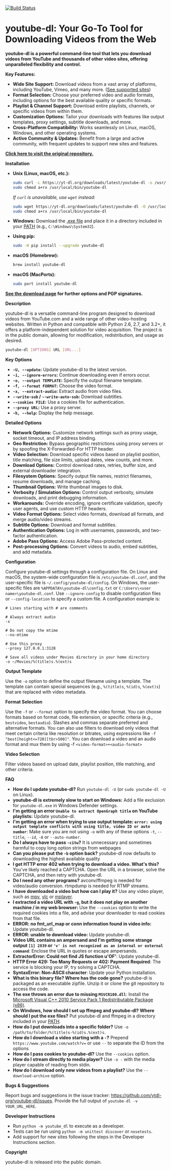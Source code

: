 [![Build Status](https://github.com/ytdl-org/youtube-dl/workflows/CI/badge.svg)](https://github.com/ytdl-org/youtube-dl/actions?query=workflow%3ACI)

# youtube-dl: Your Go-To Tool for Downloading Videos from the Web

**youtube-dl is a powerful command-line tool that lets you download videos from YouTube and thousands of other video sites, offering unparalleled flexibility and control.**

**Key Features:**

*   **Wide Site Support:** Download videos from a vast array of platforms, including YouTube, Vimeo, and many more. ([See supported sites](https://ytdl-org.github.io/youtube-dl/supportedsites.html))
*   **Format Selection:** Choose your preferred video and audio formats, including options for the best available quality or specific formats.
*   **Playlist & Channel Support:** Download entire playlists, channels, or specific videos from within them.
*   **Customization Options:** Tailor your downloads with features like output templates, proxy settings, subtitle downloads, and more.
*   **Cross-Platform Compatibility:** Works seamlessly on Linux, macOS, Windows, and other operating systems.
*   **Active Community & Updates:** Benefit from a large and active community, with frequent updates to support new sites and features.

**[Click here to visit the original repository.](https://github.com/ytdl-org/youtube-dl)**

**Installation**

*   **Unix (Linux, macOS, etc.):**

    ```bash
    sudo curl -L https://yt-dl.org/downloads/latest/youtube-dl -o /usr/local/bin/youtube-dl
    sudo chmod a+rx /usr/local/bin/youtube-dl
    ```

    *If `curl` is unavailable, use `wget` instead:*

    ```bash
    sudo wget https://yt-dl.org/downloads/latest/youtube-dl -O /usr/local/bin/youtube-dl
    sudo chmod a+rx /usr/local/bin/youtube-dl
    ```

*   **Windows:** Download the [.exe file](https://yt-dl.org/latest/youtube-dl.exe) and place it in a directory included in your [PATH](https://en.wikipedia.org/wiki/PATH_%28variable%29) (e.g., `C:\Windows\System32`).

*   **Using pip:**

    ```bash
    sudo -H pip install --upgrade youtube-dl
    ```

*   **macOS (Homebrew):**

    ```bash
    brew install youtube-dl
    ```

*   **macOS (MacPorts):**

    ```bash
    sudo port install youtube-dl
    ```

**[See the download page](https://ytdl-org.github.io/youtube-dl/download.html) for further options and PGP signatures.**

**Description**

youtube-dl is a versatile command-line program designed to download videos from YouTube.com and a wide range of other video-hosting websites. Written in Python and compatible with Python 2.6, 2.7, and 3.2+, it offers a platform-independent solution for video acquisition. The project is in the public domain, allowing for modification, redistribution, and usage as desired.

```bash
youtube-dl [OPTIONS] URL [URL...]
```

**Key Options**

*   **`-U, --update`:** Update youtube-dl to the latest version.
*   **`-i, --ignore-errors`:** Continue downloading even if errors occur.
*   **`-o, --output TEMPLATE`:** Specify the output filename template.
*   **`-f, --format FORMAT`:** Choose the video format.
*   **`-x, --extract-audio`:** Extract audio from video files.
*   **`--write-sub` / `--write-auto-sub`:** Download subtitles.
*   **`--cookies FILE`:** Use a cookies file for authentication.
*   **`--proxy URL`:** Use a proxy server.
*   **`-h, --help`:** Display the help message.

**Detailed Options**

*   **Network Options:** Customize network settings such as proxy usage, socket timeout, and IP address binding.
*   **Geo Restriction:** Bypass geographic restrictions using proxy servers or by spoofing the X-Forwarded-For HTTP header.
*   **Video Selection:** Download specific videos based on playlist position, title matching, file size limits, upload dates, view counts, and more.
*   **Download Options:** Control download rates, retries, buffer size, and external downloader integration.
*   **Filesystem Options:** Specify output file names, restrict filenames, resume downloads, and manage caching.
*   **Thumbnail Options:** Write thumbnail images to disk.
*   **Verbosity / Simulation Options:** Control output verbosity, simulate downloads, and print debugging information.
*   **Workarounds:** Override encoding, ignore certificate validation, specify user agents, and use custom HTTP headers.
*   **Video Format Options:** Select video formats, download all formats, and merge audio/video streams.
*   **Subtitle Options:** Download and format subtitles.
*   **Authentication Options:** Log in with usernames, passwords, and two-factor authentication.
*   **Adobe Pass Options:** Access Adobe Pass-protected content.
*   **Post-processing Options:** Convert videos to audio, embed subtitles, and add metadata.

**Configuration**

Configure youtube-dl settings through a configuration file. On Linux and macOS, the system-wide configuration file is `/etc/youtube-dl.conf`, and the user-specific file is `~/.config/youtube-dl/config`. On Windows, the user-specific files are `%APPDATA%\youtube-dl\config.txt` or `C:\Users\<user name>\youtube-dl.conf`. Use `--ignore-config` to disable configuration files or `--config-location` to specify a custom file.
A configuration example is:
```
# Lines starting with # are comments

# Always extract audio
-x

# Do not copy the mtime
--no-mtime

# Use this proxy
--proxy 127.0.0.1:3128

# Save all videos under Movies directory in your home directory
-o ~/Movies/%(title)s.%(ext)s
```

**Output Template**

Use the `-o` option to define the output filename using a template. The template can contain special sequences (e.g., `%(title)s`, `%(id)s`, `%(ext)s`) that are replaced with video metadata.

**Format Selection**

Use the `-f` or `--format` option to specify the video format. You can choose formats based on format code, file extension, or specific criteria (e.g., `bestvideo`, `bestaudio`). Slashes and commas separate preferred and alternative formats.  You can also use filters to download only videos that meet certain criteria like resolution or bitrates, using expressions like `-f "best[height<=720][tbr>500]"`.
You can download a video and an audio format and mux them by using -f `<video-format>+<audio-format>`

**Video Selection**

Filter videos based on upload date, playlist position, title matching, and other criteria.

**FAQ**

*   **How do I update youtube-dl?** Run `youtube-dl -U` (or `sudo youtube-dl -U` on Linux).
*   **youtube-dl is extremely slow to start on Windows:** Add a file exclusion for `youtube-dl.exe` in Windows Defender settings.
*   **I'm getting an error `Unable to extract OpenGraph title` on YouTube playlists:** Update youtube-dl.
*   **I'm getting an error when trying to use output template: `error: using output template conflicts with using title, video ID or auto number`**: Make sure you are not using `-o` with any of these options `-t`, `--title`, `--id`, `-A` or `--auto-number`.
*   **Do I always have to pass `-citw`?** It is unnecessary and sometimes harmful to copy long option strings from webpages
*   **Can you please put the `-b` option back?**  youtube-dl now defaults to downloading the highest available quality
*   **I get HTTP error 402 when trying to download a video. What's this?** You've likely reached a CAPTCHA. Open the URL in a browser, solve the CAPTCHA, and then retry with youtube-dl.
*   **Do I need any other programs?** avconv/ffmpeg is needed for video/audio conversion. rtmpdump is needed for RTMP streams.
*   **I have downloaded a video but how can I play it?** Use any video player, such as [mpv](https://mpv.io/), [vlc](https://www.videolan.org/) or [mplayer](https://www.mplayerhq.hu/).
*   **I extracted a video URL with `-g`, but it does not play on another machine / in my web browser:** Use the `--cookies` option to write the required cookies into a file, and advise your downloader to read cookies from that file.
*   **ERROR: no fmt_url_map or conn information found in video info:** Update youtube-dl.
*   **ERROR: unable to download video:** Update youtube-dl.
*   **Video URL contains an ampersand and I'm getting some strange output `[1] 2839` or `'v' is not recognized as an internal or external command`**: Enclose the URL in quotes or escape ampersands.
*   **ExtractorError: Could not find JS function u'OF'**: Update youtube-dl.
*   **HTTP Error 429: Too Many Requests or 402: Payment Required**: The service is blocking your IP, try solving a CAPTCHA.
*   **SyntaxError: Non-ASCII character**: Update your Python installation.
*   **What is this binary file? Where has the code gone?**  youtube-dl is packaged as an executable zipfile.  Unzip it or clone the git repository to access the code.
*   **The exe throws an error due to missing `MSVCR100.dll`**: Install the [Microsoft Visual C++ 2010 Service Pack 1 Redistributable Package (x86)](https://download.microsoft.com/download/1/6/5/165255E7-1014-4D0A-B094-B6A430A6BFFC/vcredist_x86.exe).
*   **On Windows, how should I set up ffmpeg and youtube-dl? Where should I put the exe files?** Put youtube-dl and ffmpeg in a directory included in your [PATH](https://www.java.com/en/download/help/path.xml).
*   **How do I put downloads into a specific folder?**  Use `-o /path/to/folder/%(title)s-%(id)s.%(ext)s`.
*   **How do I download a video starting with a `-`?** Prepend `https://www.youtube.com/watch?v=` or use `--` to separate the ID from the options
*   **How do I pass cookies to youtube-dl?** Use the `--cookies` option.
*   **How do I stream directly to media player?** Use `-o -` with the media player capable of reading from stdin.
*   **How do I download only new videos from a playlist?** Use the `--download-archive` option.

**Bugs & Suggestions**

Report bugs and suggestions in the issue tracker: <https://github.com/ytdl-org/youtube-dl/issues>. Provide the full output of `youtube-dl -v YOUR_URL_HERE`.

**Developer Instructions**

*   Run `python -m youtube_dl` to execute as a developer.
*   Tests can be run using `python -m unittest discover` or `nosetests`.
*   Add support for new sites following the steps in the Developer Instructions section.

**Copyright**

youtube-dl is released into the public domain.